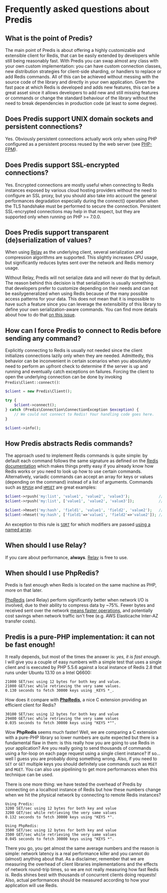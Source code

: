 # Frequently asked questions about Predis #

## What is the point of Predis? ##

The main point of Predis is about offering a highly customizable and extensible client for Redis,
that can be easily extended by developers while still being reasonably fast. With Predis you can
swap almost any class with your own custom implementation: you can have custom connection classes,
new distribution strategies for client-side sharding, or handlers to replace or add Redis commands.
All of this can be achieved without messing with the source code of the library and directly in your
own application. Given the fast pace at which Redis is developed and adds new features, this can be
a great asset since it allows developers to add new and still missing features or commands or change
the standard behaviour of the library without the need to break dependencies in production code (at
least to some degree).

## Does Predis support UNIX domain sockets and persistent connections? ##

Yes. Obviously persistent connections actually work only when using PHP configured as a persistent
process reused by the web server (see [PHP-FPM](http://php-fpm.org)).

## Does Predis support SSL-encrypted connections? ##

Yes. Encrypted connections are mostly useful when connecting to Redis instances exposed by various
cloud hosting providers without the need to configure an SSL proxy, but you should also take into
account the general performances degradation especially during the connect() operation when the TLS
handshake must be performed to secure the connection. Persistent SSL-encrypted connections may help
in that respect, but they are supported only when running on PHP >= 7.0.0.

## Does Predis support transparent (de)serialization of values? ##

When using [Relay](https://github.com/cachewerk/relay) as the underlying client, several
serialization and compression algorithms are supported. This slightly increases CPU usage,
but significantly reduces bytes sent over the network and Redis memory usage.

Without Relay, Predis will not serialize data and will never do that by default. The reason
behind this decision is that serialization is usually something that developers prefer to
customize depending on their needs and can not be easilygeneralized when using Redis because
of the many possible access patterns for your data. This does not mean that it is impossible
to have such a feature since you can leverage the extensibility of this library to define
your own serialization-aware commands. You can find more details about how to do that
[on this issue](http://github.com/predis/predis/issues/29#issuecomment-1202624).

## How can I force Predis to connect to Redis before sending any command? ##

Explicitly connecting to Redis is usually not needed since the client initializes connections lazily
only when they are needed. Admittedly, this behavior can be inconvenient in certain scenarios when
you absolutely need to perform an upfront check to determine if the server is up and running and
eventually catch exceptions on failures. Forcing the client to open the underlying connection can be
done by invoking `Predis\Client::connect()`:

```php
$client = new Predis\Client();

try {
    $client->connect();
} catch (Predis\Connection\ConnectionException $exception) {
    // We could not connect to Redis! Your handling code goes here.
}

$client->info();
```

## How Predis abstracts Redis commands? ##

The approach used to implement Redis commands is quite simple: by default each command follows the
same signature as defined on the [Redis documentation](http://redis.io/commands) which makes things
pretty easy if you already know how Redis works or you need to look up how to use certain commands.
Alternatively, variadic commands can accept an array for keys or values (depending on the command)
instead of a list of arguments. Commands such as [`RPUSH`](http://redis.io/commands/rpush) and
[`HMSET`](http://redis.io/commands/hmset) are great examples:

```php
$client->rpush('my:list', 'value1', 'value2', 'value3');             // plain method arguments
$client->rpush('my:list', ['value1', 'value2', 'value3']);           // single argument array

$client->hmset('my:hash', 'field1', 'value1', 'field2', 'value2');   // plain method arguments
$client->hmset('my:hash', ['field1'=>'value1', 'field2'=>'value2']); // single named array
```

An exception to this rule is [`SORT`](http://redis.io/commands/sort) for which modifiers are passed
[using a named array](tests/Predis/Command/KeySortTest.php#L54-L75).

## When should I use Relay? ##

If you care about performance, __always__. [Relay](https://github.com/cachewerk/relay) is free to use.

## When should I use PhpRedis? ###

Predis is fast enough when Redis is located on the same machine as PHP, more on that later.

[PhpRedis](https://github.com/phpredis/phpredis) (and Relay) perform significantly better when
network I/O is involved, due to their ability to compress data by ~75%. Fewer bytes and received
sent over the network [means faster operations](https://akalongman.medium.com/phpredis-vs-predis-comparison-on-real-production-data-a819b48cbadb),
and potentially cost savings when network traffic isn't free (e.g. AWS Elasticache Inter-AZ transfer costs).

## Predis is a pure-PHP implementation: it can not be fast enough! ##

It really depends, but most of the times the answer is: _yes, it is fast enough_. I will give you a
couple of easy numbers with a simple test that uses a single client and is executed by PHP 5.5.6
against a local instance of Redis 2.8 that runs under Ubuntu 13.10 on a Intel Q6600:

```
21000 SET/sec using 12 bytes for both key and value.
21000 GET/sec while retrieving the very same values.
0.130 seconds to fetch 30000 keys using _KEYS *_.
```

How does it compare with [__PhpRedis__](http://github.com/phpredis/phpredis), a nice C extension
providing an efficient client for Redis?

```
30100 SET/sec using 12 bytes for both key and value
29400 GET/sec while retrieving the very same values
0.035 seconds to fetch 30000 keys using "KEYS *"".
```

Wow __PhpRedis__ seems much faster! Well, we are comparing a C extension with a pure-PHP library so
lower numbers are quite expected but there is a fundamental flaw in them: is this really how you are
going to use Redis in your application? Are you really going to send thousands of commands using a
for-loop on each page request using a single client instance? If so... well I guess you are probably
doing something wrong. Also, if you need to `SET` or `GET` multiple keys you should definitely use
commands such as `MSET` and `MGET`. You can also use pipelining to get more performances when this
technique can be used.

There is one more thing: we have tested the overhead of Predis by connecting on a localhost instance
of Redis but how these numbers change when we hit the physical network by connecting to remote Redis
instances?

```
Using Predis:
3200 SET/sec using 12 bytes for both key and value
3200 GET/sec while retrieving the very same values
0.132 seconds to fetch 30000 keys using "KEYS *".

Using PhpRedis:
3500 SET/sec using 12 bytes for both key and value
3500 GET/sec while retrieving the very same values
0.045 seconds to fetch 30000 keys using "KEYS *".
```

There you go, you get almost the same average numbers and the reason is simple: network latency is a
real performance killer and you cannot do (almost) anything about that. As a disclaimer, remember
that we are measuring the overhead of client libraries implementations and the effects of network
round-trip times, so we are not really measuring how fast Redis is. Redis shines best with thousands
of concurrent clients doing requests! Also, actual performances should be measured according to how
your application will use Redis.
